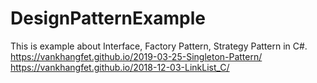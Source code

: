 # DesignPatternExample
This is example about Interface, Factory Pattern, Strategy Pattern in C#.
https://vankhangfet.github.io/2019-03-25-Singleton-Pattern/
https://vankhangfet.github.io/2018-12-03-LinkList_C/

